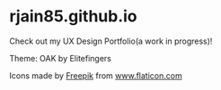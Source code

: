 # rjain85.github.io

Check out my UX Design Portfolio(a work in progress)!

Theme: OAK by Elitefingers

Icons made by <a href="https://www.flaticon.com/authors/freepik" title="Freepik">Freepik</a> from <a href="https://www.flaticon.com/" title="Flaticon"> www.flaticon.com</a>
